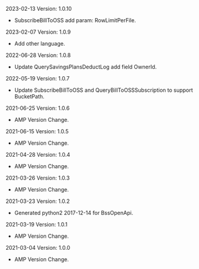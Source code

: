 2023-02-13 Version: 1.0.10
- SubscribeBillToOSS add param: RowLimitPerFile. 

2023-02-07 Version: 1.0.9
- Add other language.

2022-06-28 Version: 1.0.8
- Update QuerySavingsPlansDeductLog add field OwnerId.

2022-05-19 Version: 1.0.7
- Update SubscribeBillToOSS and QueryBillToOSSSubscription to support BucketPath.

2021-06-25 Version: 1.0.6
- AMP Version Change.

2021-06-15 Version: 1.0.5
- AMP Version Change.

2021-04-28 Version: 1.0.4
- AMP Version Change.

2021-03-26 Version: 1.0.3
- AMP Version Change.

2021-03-23 Version: 1.0.2
- Generated python2 2017-12-14 for BssOpenApi.

2021-03-19 Version: 1.0.1
- AMP Version Change.

2021-03-04 Version: 1.0.0
- AMP Version Change.

